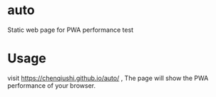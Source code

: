 # auto
Static web page for PWA performance test  

# Usage
visit https://chenqiushi.github.io/auto/ , The page will show the PWA performance of your browser.
